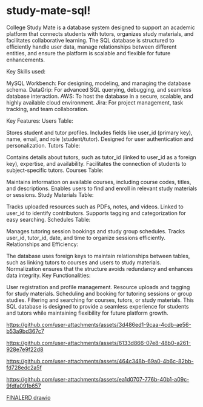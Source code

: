 # study-mate-sql!
College Study Mate is a database system designed to support an academic platform that connects students with tutors, organizes study materials, and facilitates collaborative learning. The SQL database is structured to efficiently handle user data, manage relationships between different entities, and ensure the platform is scalable and flexible for future enhancements.

Key Skills used:

  MySQL Workbench: For designing, modeling, and managing the database schema.
  DataGrip: For advanced SQL querying, debugging, and seamless database interaction.
  AWS: To host the database in a secure, scalable, and highly available cloud environment.
  Jira: For project management, task tracking, and team collaboration.

Key Features:
Users Table:

  Stores student and tutor profiles.
  Includes fields like user_id (primary key), name, email, and role (student/tutor).
  Designed for user authentication and personalization.
  Tutors Table:
  
  Contains details about tutors, such as tutor_id (linked to user_id as a foreign key), expertise, and availability.
  Facilitates the connection of students to subject-specific tutors.
  Courses Table:
  
  Maintains information on available courses, including course codes, titles, and descriptions.
  Enables users to find and enroll in relevant study materials or sessions.
  Study Materials Table:
  
  Tracks uploaded resources such as PDFs, notes, and videos.
  Linked to user_id to identify contributors.
  Supports tagging and categorization for easy searching.
  Schedules Table:
  
  Manages tutoring session bookings and study group schedules.
  Tracks user_id, tutor_id, date, and time to organize sessions efficiently.
  Relationships and Efficiency:
  
  The database uses foreign keys to maintain relationships between tables, such as linking tutors to courses and users to study materials.
  Normalization ensures that the structure avoids redundancy and enhances data integrity.
  Key Functionalities:
  
  User registration and profile management.
  Resource uploads and tagging for study materials.
  Scheduling and booking for tutoring sessions or group studies.
  Filtering and searching for courses, tutors, or study materials.
  This SQL database is designed to provide a seamless experience for students and tutors while maintaining flexibility for future platform growth.


https://github.com/user-attachments/assets/3d486ed1-9caa-4cdb-ae56-b53a9bd367c7



https://github.com/user-attachments/assets/6133d866-07e8-48b0-a261-928e7e9f22d8



https://github.com/user-attachments/assets/464c348b-69a0-4b6c-82bb-fd728edc2a5f



https://github.com/user-attachments/assets/ea1d0707-776b-40b1-a09c-9fdfa091b657





[FINALERD drawio](https://github.com/user-attachments/assets/79e9a956-d834-450f-8055-8b2f824f89a0)
